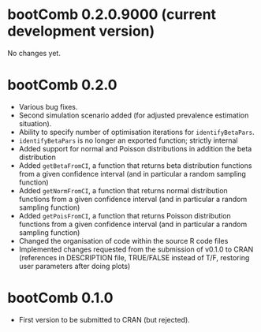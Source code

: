 # bootComb 0.2.0.9000 (current development version)

No changes yet.

# bootComb 0.2.0

* Various bug fixes.
* Second simulation scenario added (for adjusted prevalence estimation situation).
* Ability to specify number of optimisation iterations for `identifyBetaPars`.
* `identifyBetaPars` is no longer an exported function; strictly internal
* Added support for normal and Poisson distributions in addition the beta distribution
* Added `getBetaFromCI`, a function that returns beta distribution functions from a given confidence interval (and in particular a random sampling function)
* Added `getNormFromCI`, a function that returns normal distribution functions from a given confidence interval (and in particular a random sampling function)
* Added `getPoisFromCI`, a function that returns Poisson distribution functions from a given confidence interval (and in particular a random sampling function)
* Changed the organisation of code within the source R code files
* Implemented changes requested from the submission of v0.1.0 to CRAN (references in DESCRIPTION file, TRUE/FALSE instead of T/F, restoring user parameters after doing plots)

# bootComb 0.1.0

* First version to be submitted to CRAN (but rejected).
